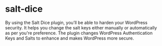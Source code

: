 # salt-dice
By using the Salt Dice plugin, you’ll be able to harden your WordPress security. It helps you change the salt keys either manually or automatically as per you're preference.
The plugin changes WordPress Authentication Keys and Salts to enhance and makes WordPress more secure.
